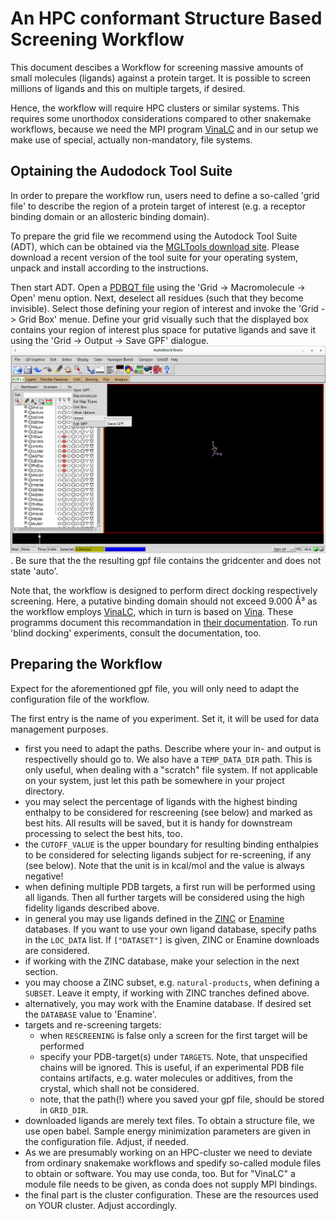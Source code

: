 # An HPC conformant Structure Based Screening Workflow

This document descibes a Workflow for screening massive amounts of small molecules (ligands) against a protein target. It is possible to screen millions of ligands and this on multiple targets, if desired. 

Hence, the workflow will require HPC clusters or similar systems. This requires some unorthodox considerations compared to other snakemake workflows, because we need the MPI program [VinaLC](https://github.com/XiaohuaZhangLLNL/VinaLC) and in our setup we make use of special, actually non-mandatory, file systems.


## Optaining the Audodock Tool Suite

In order to prepare the workflow run, users need to define a so-called 'grid file' to describe the region of a protein target of interest (e.g. a receptor binding domain or an allosteric binding domain). 

To prepare the grid file we recommend using the Autodock Tool Suite (ADT), which can be obtained via the [MGLTools download site](https://ccsb.scripps.edu/mgltools/downloads/). Please download a recent version of the tool suite for your operating system, unpack and install according to the instructions.

Then start ADT. Open a [PDBQT file](https://userguide.mdanalysis.org/1.0.0/formats/reference/pdbqt.html#pdbqt-specification) using the 'Grid -> Macromolecule -> Open' menu option. Next, deselect all residues (such that they become invisible). Select those defining your region of interest and invoke the 'Grid -> Grid Box' menue. Define your grid visually such that the displayed box contains your region of interest plus space for putative ligands and save it using the 'Grid -> Output -> Save GPF' dialogue. !['Grid -> Output -> Save GPF' dialogue.](images/saving_gpf.png "How to save a gpf file using ADT"). Be sure that the the resulting gpf file contains the gridcenter and does not state 'auto'.



Note that, the workflow is designed to perform direct docking respectively screening. Here, a putative binding domain should not exceed 9.000 Å³ as the workflow employs [VinaLC](https://github.com/XiaohuaZhangLLNL/VinaLC), which in turn is based on [Vina](https://vina.scripps.edu/). These programms document this recommandation in [their documentation](https://vina.scripps.edu/manual/). To run 'blind docking' experiments, consult the documentation, too.

## Preparing the Workflow

Expect for the aforementioned gpf file, you will only need to adapt the configuration file of the workflow. 

The first entry is the name of you experiment. Set it, it will be used for data management purposes.

- first you need to adapt the paths. Describe where your in- and output is respectivelly should go to. We also have a `TEMP_DATA_DIR` path. This is only useful, when dealing with a "scratch" file system. If not applicable on your system, just let this path be somewhere in your project directory.
- you may select the percentage of ligands with the highest binding enthalpy to be considered for rescreening (see below) and marked as best hits. All results will be saved, but it is handy for downstream processing to select the best hits, too.
- the `CUTOFF_VALUE` is the upper boundary for resulting binding enthalpies to be considered for selecting ligands subject for re-screening, if any (see below). Note that the unit is in kcal/mol and the value is always negative!
- when defining multiple PDB targets, a first run will be performed using all ligands. Then all further targets will be considered using the high fidelity ligands described above.
- in general you may use ligands defined in the [ZINC](https://zinc.docking.org/) or [Enamine](https://enamine.net/compound-collections/real-compounds/real-database) databases. If you want to use your own ligand database, specify paths in the `LOC_DATA` list. If `["DATASET"]` is given, ZINC or Enamine downloads are considered.
- if working with the ZINC database, make your selection in the next section.
- you may choose a ZINC subset, e.g. `natural-products`, when defining a `SUBSET`. Leave it empty, if working with ZINC tranches defined above.
- alternatively, you may work with the Enamine database. If desired set the `DATABASE` value to 'Enamine'.
- targets and re-screening targets:
  - when `RESCREENING` is false only a screen for the first target will be performed
  - specify your PDB-target(s) under `TARGETS`. Note, that unspecified chains will be ignored. This is useful, if an experimental PDB file contains artifacts, e.g. water molecules or additives, from the crystal, which shall not be considered.
  - note, that the path(!) where you saved your gpf file, should be stored in `GRID_DIR`.
- downloaded ligands are merely text files. To obtain a structure file, we use open babel. Sample energy minimization parameters are given in the configuration file. Adjust, if needed.
- As we are presumably working on an HPC-cluster we need to deviate from ordinary snakemake workflows and spedify so-called module files to obtain or software. You may use conda, too. But for "VinaLC" a module file needs to be given, as conda does not supply MPI bindings.
- the final part is the cluster configuration. These are the resources used on YOUR cluster. Adjust accordingly.